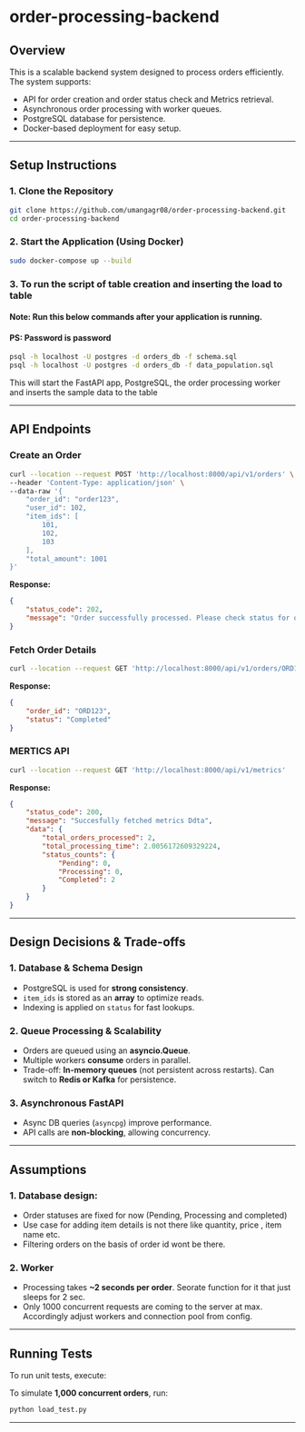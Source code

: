 # order-processing-backend

## Overview

This is a scalable backend system designed to process orders efficiently. The system supports:

- API for order creation and order status check and Metrics retrieval.
- Asynchronous order processing with worker queues.
- PostgreSQL database for persistence.
- Docker-based deployment for easy setup.

---

## Setup Instructions

### **1. Clone the Repository**

```bash
git clone https://github.com/umangagr08/order-processing-backend.git
cd order-processing-backend
```

### **2. Start the Application (Using Docker)**

```bash
sudo docker-compose up --build
```

### **3. To run the script of table creation and inserting the load to table**
#### Note: Run this below commands after your application is running.
#### PS: Password is password
```bash
psql -h localhost -U postgres -d orders_db -f schema.sql
psql -h localhost -U postgres -d orders_db -f data_population.sql
```

This will start the FastAPI app, PostgreSQL, the order processing worker and inserts the sample data to the table

---

## API Endpoints

### **Create an Order**

```bash
curl --location --request POST 'http://localhost:8000/api/v1/orders' \
--header 'Content-Type: application/json' \
--data-raw '{
    "order_id": "order123",
    "user_id": 102,
    "item_ids": [
        101,
        102,
        103
    ],
    "total_amount": 1001
}'
```

**Response:**

```json
{
    "status_code": 202,
    "message": "Order successfully processed. Please check status for order id: order123"
}
```

### **Fetch Order Details**

```bash
curl --location --request GET 'http://localhost:8000/api/v1/orders/ORD123'
```

**Response:**

```json
{
    "order_id": "ORD123",
    "status": "Completed"
}
```

### **MERTICS API**

```bash
curl --location --request GET 'http://localhost:8000/api/v1/metrics'
```

**Response:**

```json
{
    "status_code": 200,
    "message": "Succesfully fetched metrics Ddta",
    "data": {
        "total_orders_processed": 2,
        "total_processing_time": 2.0056172609329224,
        "status_counts": {
            "Pending": 0,
            "Processing": 0,
            "Completed": 2
        }
    }
}
```

---

## Design Decisions & Trade-offs

### **1. Database & Schema Design**

- PostgreSQL is used for **strong consistency**.
- `item_ids` is stored as an **array** to optimize reads.
- Indexing is applied on `status` for fast lookups.

### **2. Queue Processing & Scalability**

- Orders are queued using an **asyncio.Queue**.
- Multiple workers **consume** orders in parallel.
- Trade-off: **In-memory queues** (not persistent across restarts). Can switch to **Redis or Kafka** for persistence.

### **3. Asynchronous FastAPI**

- Async DB queries (`asyncpg`) improve performance.
- API calls are **non-blocking**, allowing concurrency.

---

## Assumptions

### 1. Database design:
- Order statuses are fixed for now (Pending, Processing and completed)
- Use case for adding item details is not there like quantity, price , item name etc.
- Filtering orders on the basis of order id wont be there.

### 2. Worker
- Processing takes **\~2 seconds per order**. Seorate function for it that just sleeps for 2 sec.
- Only 1000 concurrent requests are coming to the server at max. Accordingly adjust workers and connection pool from config.

---

## Running Tests

To run unit tests, execute:

To simulate **1,000 concurrent orders**, run:

```bash
python load_test.py
```

---

